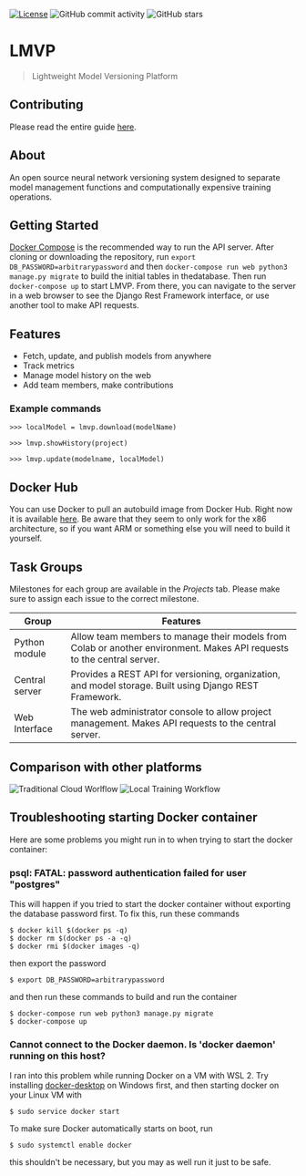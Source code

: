 <!-- [![Build Status](https://travis-ci.org/abhinavtripathy/XAuth.svg?branch=master)](https://travis-ci.org/abhinavtripathy/XAuth) -->
[![License](https://img.shields.io/badge/License-BSD%203%20Clause-brightgreen.svg)](./LICENSE)
![GitHub commit activity](https://img.shields.io/github/commit-activity/m/dsc-umass/lmvp.svg?color=red)
![GitHub stars](https://img.shields.io/github/stars/dsc-umass/lmvp.svg)

# LMVP

> Lightweight Model Versioning Platform

## Contributing

Please read the entire guide [here](https://github.com/jbinvnt/small-team-tutorial).

## About
An open source neural network versioning system designed to separate model management functions and computationally expensive training operations.

## Getting Started
[Docker Compose](https://docs.docker.com/compose/install/) is the recommended way to run the API server. After cloning or downloading the repository, run `export DB_PASSWORD=arbitrarypassword` and then `docker-compose run web python3 manage.py migrate` to build the initial tables in thedatabase. Then run `docker-compose up` to start LMVP. From there, you can navigate to the server in a web browser to see the Django Rest Framework interface, or use another tool to make API requests.

## Features

- Fetch, update, and publish models from anywhere
- Track metrics
- Manage model history on the web
- Add team members, make contributions

### Example commands
```
>>> localModel = lmvp.download(modelName)
```
```
>>> lmvp.showHistory(project)
```
```
>>> lmvp.update(modelname, localModel)
```

## Docker Hub
You can use Docker to pull an autobuild image from Docker Hub. Right now it is available [here](https://hub.docker.com/r/jbinvnt/lmvp). Be aware that they seem to only work for the x86 architecture, so if you want ARM or something else you will need to build it yourself.

## Task Groups

Milestones for each group are available in the *Projects* tab. Please make sure to assign each issue to the correct milestone.

| Group | Features |
| --- | --- |
| Python module | Allow team members to manage their models from Colab or another environment. Makes API requests to the central server. |
| Central server | Provides a REST API for versioning, organization, and model storage. Built using Django REST Framework. |
| Web Interface | The web administrator console to allow project management. Makes API requests to the central server. |

## Comparison with other platforms
![Traditional Cloud Worlflow](/docs/images/TraditionalCloudWorkflow.PNG?raw=true)
![Local Training Workflow](/docs/images/LocalTrainingWorkflow.PNG?raw=true)

## Troubleshooting starting Docker container

Here are some problems you might run in to when trying to start the docker container:

### psql: FATAL: password authentication failed for user "postgres"

This will happen if you tried to start the docker container without exporting the database password first. To fix this, run these commands

`$ docker kill $(docker ps -q)`  
`$ docker rm $(docker ps -a -q)`  
`$ docker rmi $(docker images -q)`

then export the password

`$ export DB_PASSWORD=arbitrarypassword`

and then run these commands to build and run the container

`$ docker-compose run web python3 manage.py migrate`  
`$ docker-compose up`

### Cannot connect to the Docker daemon. Is 'docker daemon' running on this host?

I ran into this problem while running Docker on a VM with WSL 2. Try installing [docker-desktop](https://hub.docker.com/editions/community/docker-ce-desktop-windows) on Windows first, and then starting docker on your Linux VM with

`$ sudo service docker start`

To make sure Docker automatically starts on boot, run

`$ sudo systemctl enable docker`

this shouldn't be necessary, but you may as well run it just to be safe.